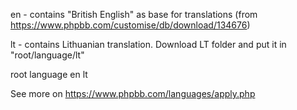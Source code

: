 en - contains "British English" as base for translations (from https://www.phpbb.com/customise/db/download/134676)

lt - contains Lithuanian translation. Download LT folder and put it in "root/language/lt"

root
  language
    en
    lt
    

See more on https://www.phpbb.com/languages/apply.php
